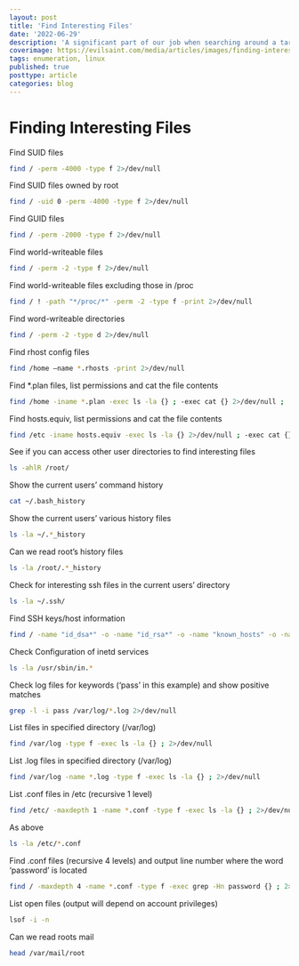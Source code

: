 ```yaml
---
layout: post
title: 'Find Interesting Files'
date: '2022-06-29'
description: 'A significant part of our job when searching around a target system is to look for interesting files.  Whether we have a need to look for SSH keys, Bash History files or database backups the commands typically all follow the same syntax. This article will look at using basic Linux commands to find and discover files.'
coverimage: https://evilsaint.com/media/articles/images/finding-interesting-files/cover_image/Finding_Interesting_Files.jpg
tags: enumeration, linux
published: true
posttype: article
categories: blog
---
```


# Finding Interesting Files

Find SUID files

```bash
find / -perm -4000 -type f 2>/dev/null
```

Find SUID files owned by root

```bash
find / -uid 0 -perm -4000 -type f 2>/dev/null
```

Find GUID files

```bash
find / -perm -2000 -type f 2>/dev/null
```

Find world-writeable files

```bash
find / -perm -2 -type f 2>/dev/null
```

Find world-writeable files excluding those in /proc

```bash
find / ! -path "*/proc/*" -perm -2 -type f -print 2>/dev/null
```

Find word-writeable directories

```bash
find / -perm -2 -type d 2>/dev/null
```

Find rhost config files

```bash
find /home –name *.rhosts -print 2>/dev/null
```

Find *.plan files, list permissions and cat the file contents

```bash
find /home -iname *.plan -exec ls -la {} ; -exec cat {} 2>/dev/null ;
```

Find hosts.equiv, list permissions and cat the file contents

```bash
find /etc -iname hosts.equiv -exec ls -la {} 2>/dev/null ; -exec cat {} 2>/dev/null ;
```

See if you can access other user directories to find interesting files

```bash
ls -ahlR /root/
```

Show the current users’ command history

```bash
cat ~/.bash_history
```

Show the current users’ various history files

```bash
ls -la ~/.*_history
```

Can we read root’s history files

```bash
ls -la /root/.*_history
```

Check for interesting ssh files in the current users’ directory

```bash
ls -la ~/.ssh/
```

Find SSH keys/host information

```bash
find / -name "id_dsa*" -o -name "id_rsa*" -o -name "known_hosts" -o -name "authorized_hosts" -o -name "authorized_keys" 2>/dev/null |xargs -r ls -la
```

Check Configuration of inetd services

```bash
ls -la /usr/sbin/in.*
```

Check log files for keywords (‘pass’ in this example) and show positive matches

```bash
grep -l -i pass /var/log/*.log 2>/dev/null
```

List files in specified directory (/var/log)

```bash
find /var/log -type f -exec ls -la {} ; 2>/dev/null
```

List .log files in specified directory (/var/log)

```bash
find /var/log -name *.log -type f -exec ls -la {} ; 2>/dev/null
```

List .conf files in /etc (recursive 1 level)

```bash
find /etc/ -maxdepth 1 -name *.conf -type f -exec ls -la {} ; 2>/dev/null
```

As above

```bash
ls -la /etc/*.conf
```

Find .conf files (recursive 4 levels) and output line number where the word ‘password’ is located

```bash
find / -maxdepth 4 -name *.conf -type f -exec grep -Hn password {} ; 2>/dev/null
```

List open files (output will depend on account privileges)

```bash
lsof -i -n
```

Can we read roots mail

```bash
head /var/mail/root
```